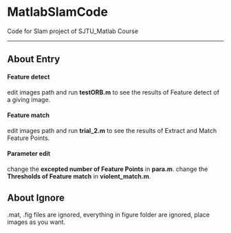 # MatlabSlamCode
Code for Slam project of SJTU_Matlab Course

---

## About Entry

#### Feature detect
edit images path and run **testORB.m** to see the results of Feature detect of a giving image.

#### Feature match
edit images path and run **trial_2.m** to see the results of Extract and Match Feature Points.

#### Parameter edit
change the **excepted number of Feature Points** in **para.m**.
change the **Thresholds of Feature match** in **violent_match.m**.

## About Ignore

.mat, .fig files are ignored, everything in figure folder are ignored, place images as you want.